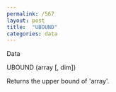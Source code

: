 ```yaml
---
permalink: /567
layout: post
title:  "UBOUND"
categories: data
---
```

Data

UBOUND (array [, dim])

Returns the upper bound of 'array'.


